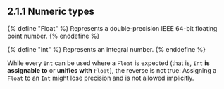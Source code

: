 ## 2.1.1 Numeric types

{% define "Float" %}
Represents a double-precision IEEE 64-bit floating point number.
{% enddefine %}

{% define "Int" %}
Represents an integral number.
{% enddefine %}

While every `Int` can be used where a `Float` is expected (that is, `Int` **is assignable to** or **unifies with** `Float`), the reverse is not true: Assigning a `Float` to an `Int` might lose precision and is not allowed implicitly.
